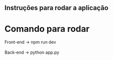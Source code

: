 
## Instruções para rodar a aplicação

# Comando para rodar 

Front-end -> npm run dev
<br>
<br>
Back-end -> python app.py
